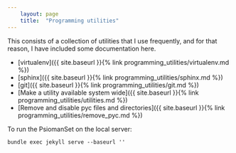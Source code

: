 ```yaml
---
    layout: page
    title:  "Programming utilities"
---
```


This consists of a collection of utilities that I use frequently, and for that reason, I have included some documentation here.

* [virtualenv]({{ site.baseurl }}{% link programming_utilities/virtualenv.md %})
* [sphinx]({{ site.baseurl }}{% link programming_utilities/sphinx.md %})
* [git]({{ site.baseurl }}{% link programming_utilities/git.md %})
* [Make a utility available system wide]({{ site.baseurl }}{% link programming_utilities/utilities.md %})
* [Remove and disable pyc files and directories]({{ site.baseurl }}{% link programming_utilities/remove_pyc.md %})

To run the PsiomanSet on  the local server:

```console
bundle exec jekyll serve --baseurl ''
```
